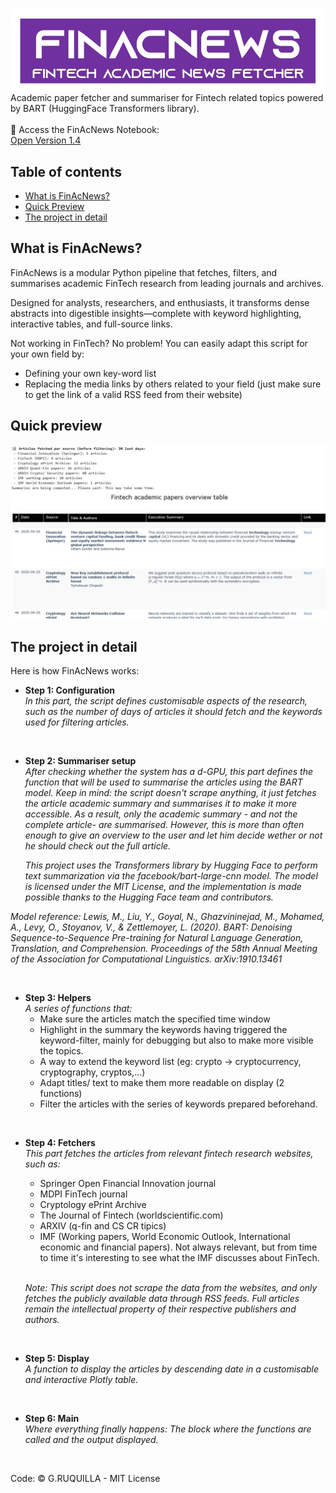 ![alt text](https://github.com/gruquilla/FinAcNews/blob/main/Finacnews%20logo.jpg "Logo")
Academic paper fetcher and summariser for Fintech related topics powered by BART (HuggingFace Transformers library).
<br />
<br />
📘 Access the FinAcNews Notebook: <br />
[Open Version 1.4](https://github.com/gruquilla/FinAcNews/blob/main/FinAcNews%20V1.4.ipynb)
<br />

## Table of contents
- [What is FinAcNews?](#what-is-finacnews)
- [Quick Preview](#quick-preview)
- [The project in detail](#the-project-in-detail)

## What is FinAcNews?
FinAcNews is a modular Python pipeline that fetches, filters, and summarises academic FinTech research from leading journals and archives.
<br />

Designed for analysts, researchers, and enthusiasts, it transforms dense abstracts into digestible insights—complete with keyword highlighting, interactive tables, and full-source links.
<br />

Not working in FinTech? No problem! You can easily adapt this script for your own field by:
* Defining your own key-word list
* Replacing the media links by others related to your field (just make sure to get the link of a valid RSS feed from their website)

## Quick preview
![alt text](https://github.com/gruquilla/FinAcNews/blob/main/preview.jpg "Script output preview")

## The project in detail
Here is how FinAcNews works:
* **Step 1: Configuration** <br />
  _In this part, the script defines customisable aspects of the research, such as the number of days of articles it should fetch and the keywords used for filtering articles._
<br />

* **Step 2: Summariser setup** <br />
  _After checking whether the system has a d-GPU, this part defines the function that will be used to summarise the articles using the BART model. Keep in mind: the script doesn't scrape anything, it just fetches the article academic summary and summarises it to make it more accessible. As a result, only the academic summary - and not the complete article- are summarised. However, this is more than often enough to give an overview to the user and let him decide wether or not he should check out the full article._
  
  _This project uses the Transformers library by Hugging Face to perform text summarization via the facebook/bart-large-cnn model. The model is licensed under the MIT License, and the implementation is made possible thanks to the Hugging Face team and contributors._

_Model reference: Lewis, M., Liu, Y., Goyal, N., Ghazvininejad, M., Mohamed, A., Levy, O., Stoyanov, V., & Zettlemoyer, L. (2020). BART: Denoising Sequence-to-Sequence Pre-training for Natural Language Generation, Translation, and Comprehension. Proceedings of the 58th Annual Meeting of the Association for Computational Linguistics. arXiv:1910.13461_

<br />


* **Step 3: Helpers** <br />
  _A series of functions that:_
  * Make sure the articles match the specified time window
  * Highlight in the summary the keywords having triggered the keyword-filter, mainly for debugging but also to make more visible the topics.
  * A way to extend the keyword list (eg: crypto -> cryptocurrency, cryptography, cryptos,...)
  * Adapt titles/ text to make them more readable on display (2 functions)
  * Filter the articles with the series of keywords prepared beforehand.
<br />

* **Step 4: Fetchers** <br />
  _This part fetches the articles from relevant fintech research websites, such as:_
    * Springer Open Financial Innovation journal
    * MDPI FinTech journal
    * Cryptology ePrint Archive
    * The Journal of Fintech (worldscientific.com)
    * ARXIV (q-fin and CS CR tipics)
    * IMF (Working papers, World Economic Outlook, International economic and financial papers). Not always relevant, but from time to time it's interesting to see what the IMF discusses about FinTech.
  <br />
  
  _Note: This script does not scrape the data from the websites, and only fetches the publicly available data through RSS feeds. Full articles remain the intellectual property of their respective publishers and authors._

<br />

* **Step 5: Display** <br />
  _A function to display the articles by descending date in a customisable and interactive Plotly table._
<br />

* **Step 6: Main** <br />
  _Where everything finally happens: The block where the functions are called and the output displayed._
<br />

Code: © G.RUQUILLA - MIT License <br />
